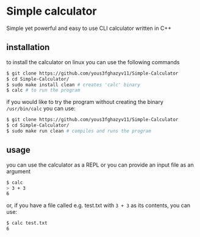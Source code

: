 # Simple calculator
Simple yet powerful and easy to use CLI calculator written in C++
## installation
to install the calculator on linux you can use the following commands
``` bash
$ git clone https://github.com/yous3fghazyv11/Simple-Calculator
$ cd Simple-Calculator/
$ sudo make install clean # creates 'calc' binary
$ calc # to run the program
```
if you would like to try the program without creating the binary `/usr/bin/calc` you can use:
``` bash
$ git clone https://github.com/yous3fghazyv11/Simple-Calculator
$ cd Simple-Calculator/
$ sudo make run clean # compiles and runs the program
```
## usage
you can use the calculator as a REPL or you can provide an input file as an argument
``` bash
$ calc
> 3 + 3
6
```
or, if you have a file called e.g. test.txt with `3 + 3` as its contents, you can use:
``` bash
$ calc test.txt
6
```

